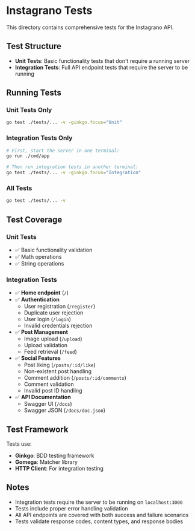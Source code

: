 # Instagrano Tests

This directory contains comprehensive tests for the Instagrano API.

## Test Structure

- **Unit Tests**: Basic functionality tests that don't require a running server
- **Integration Tests**: Full API endpoint tests that require the server to be running

## Running Tests

### Unit Tests Only
```bash
go test ./tests/... -v -ginkgo.focus="Unit"
```

### Integration Tests Only
```bash
# First, start the server in one terminal:
go run ./cmd/app

# Then run integration tests in another terminal:
go test ./tests/... -v -ginkgo.focus="Integration"
```

### All Tests
```bash
go test ./tests/... -v
```

## Test Coverage

### Unit Tests
- ✅ Basic functionality validation
- ✅ Math operations
- ✅ String operations

### Integration Tests
- ✅ **Home endpoint** (`/`)
- ✅ **Authentication**
  - User registration (`/register`)
  - Duplicate user rejection
  - User login (`/login`)
  - Invalid credentials rejection
- ✅ **Post Management**
  - Image upload (`/upload`)
  - Upload validation
  - Feed retrieval (`/feed`)
- ✅ **Social Features**
  - Post liking (`/posts/:id/like`)
  - Non-existent post handling
  - Comment addition (`/posts/:id/comments`)
  - Comment validation
  - Invalid post ID handling
- ✅ **API Documentation**
  - Swagger UI (`/docs`)
  - Swagger JSON (`/docs/doc.json`)

## Test Framework

Tests use:
- **Ginkgo**: BDD testing framework
- **Gomega**: Matcher library
- **HTTP Client**: For integration testing

## Notes

- Integration tests require the server to be running on `localhost:3000`
- Tests include proper error handling validation
- All API endpoints are covered with both success and failure scenarios
- Tests validate response codes, content types, and response bodies
